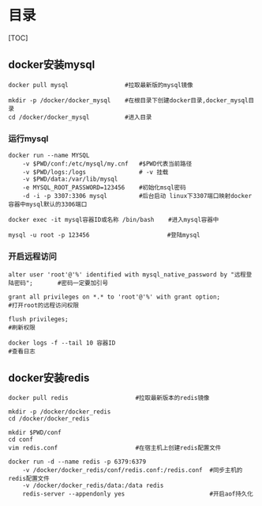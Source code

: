 # 目录

[TOC]

## docker安装mysql

```shell
docker pull mysql                #拉取最新版的mysql镜像
```

```shell
mkdir -p /docker/docker_mysql    #在根目录下创建docker目录,docker_mysql目录
cd /docker/docker_mysql          #进入目录
```

### 运行mysql

```shell
docker run --name MYSQL   
    -v $PWD/conf:/etc/mysql/my.cnf   #$PWD代表当前路径
    -v $PWD/logs:/logs               # -v 挂载
    -v $PWD/data:/var/lib/mysql 
    -e MYSQL_ROOT_PASSWORD=123456    #初始化msql密码
    -d -i -p 3307:3306 mysql         #后台启动 linux下3307端口映射docker容器中mysql默认的3306端口
```

```shell
docker exec -it mysql容器ID或名称 /bin/bash    #进入mysql容器中
```

```shell
mysql -u root -p 123456                      #登陆mysql
```

### 开启远程访问

```mysql
alter user 'root'@'%' identified with mysql_native_password by "远程登陆密码";       #密码一定要加引号
```

```mysql
grant all privileges on *.* to 'root'@'%' with grant option;                       #打开root的远程访问权限
```

```mysql
flush privileges;                                                                  #刷新权限
```

```mysql
docker logs -f --tail 10 容器ID                                                     #查看日志
```

## docker安装redis

```shell
docker pull redis                   #拉取最新版本的redis镜像
```

```shell
mkdir -p /docker/docker_redis 
cd /docker/docker_redis
```

```shell
mkdir $PWD/conf
cd conf
vim redis.conf                      #在宿主机上创建redis配置文件
```

```shell
docker run -d --name redis -p 6379:6379
    -v /docker/docker_redis/conf/redis.conf:/redis.conf  #同步主机的redis配置文件
    -v /docker/docker_redis/data:/data redis
    redis-server --appendonly yes                        #开启aof持久化
```
